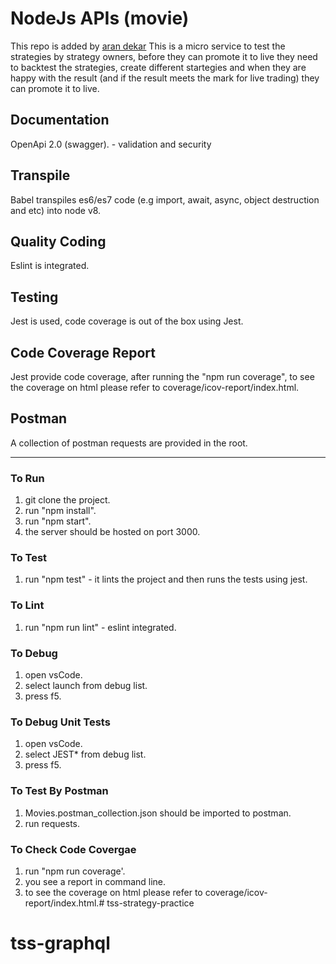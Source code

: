 # NodeJs APIs (movie)
This repo is added by [aran dekar](https://www.linkedin.com/in/arandeh/)
This is a micro service to test the strategies by strategy owners, before they can promote it to live they need to backtest the strategies, create different startegies and when they are happy with the result (and if the result meets the mark for live trading) they can promote it to live.

## Documentation
OpenApi 2.0 (swagger). - validation and security
## Transpile
Babel transpiles es6/es7 code (e.g import, await, async, object destruction and etc) into node v8.
## Quality Coding
Eslint is integrated.
## Testing
Jest is used, code coverage is out of the box using Jest.
## Code Coverage Report
Jest provide code coverage, after running the "npm run coverage", to see the coverage on html please refer to coverage/icov-report/index.html.
## Postman
A collection of postman requests are provided in the root.

************

### To Run
1. git clone the project.
2. run "npm install". 
3. run "npm start".
4. the server should be hosted on port 3000.

### To Test
1. run "npm test" - it lints the project and then runs the tests using jest.

### To Lint
1. run "npm run lint" - eslint integrated.

### To Debug
1. open vsCode.
2. select launch from debug list.
3. press f5.

### To Debug Unit Tests
1. open vsCode.
2. select JEST* from debug list.
3. press f5.

### To Test By Postman
1. Movies.postman_collection.json should be imported to postman.
2. run requests.

### To Check Code Covergae
1. run "npm run coverage'.
2. you see a report in command line.
3. to see the coverage on html please refer to coverage/icov-report/index.html.# tss-strategy-practice
# tss-graphql
